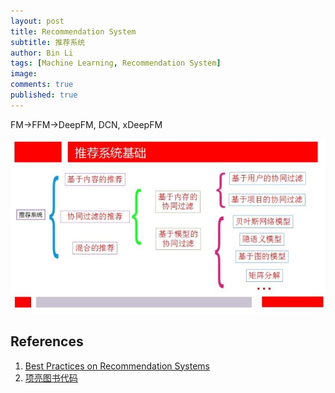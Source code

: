 ```yaml
---
layout: post
title: Recommendation System
subtitle: 推荐系统
author: Bin Li
tags: [Machine Learning, Recommendation System]
image: 
comments: true
published: true
---
```


FM->FFM->DeepFM, DCN, xDeepFM

![](/img/media/15616207830383.jpg)

## References
1. [Best Practices on Recommendation Systems](https://github.com/Microsoft/Recommenders)
2. [项亮图书代码](https://github.com/lpty/recommendation)
